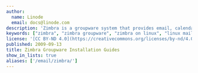 ```yaml
---
author:
  name: Linode
  email: docs@linode.com
description: 'Zimbra is a groupware system that provides email, calendaring, integrated antivirus and spam filtering, and more for multiple domains. Available in several editions, these guides will help you get the Open Source Edition installed on your Linode.'
keywords: ["zimbra", "zimbra groupware", "zimbra on linux", "linux mail server", "linux email"]
license: '[CC BY-ND 4.0](https://creativecommons.org/licenses/by-nd/4.0)'
published: 2009-09-13
title: Zimbra Groupware Installation Guides
show_in_lists: true
aliases: ['/email/zimbra/']
---
```



